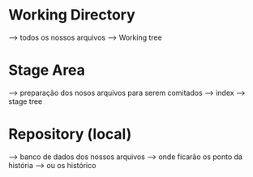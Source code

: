 # Working Directory
  --> todos os nossos arquivos
  --> Working tree

# Stage Area
  --> preparação dos nosos arquivos para serem comitados
  --> index
  --> stage tree

# Repository (local)
  --> banco de dados dos nossos arquivos
  --> onde ficarão os ponto da história
  --> ou os histórico